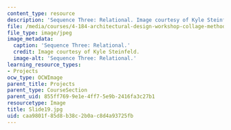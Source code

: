 ```yaml
---
content_type: resource
description: 'Sequence Three: Relational. Image courtesy of Kyle Steinfeld.'
file: /media/courses/4-184-architectural-design-workshop-collage-method-and-form-spring-2004/caa9801f85d8b38c2b0ac8d4a93725fb_Slide19.jpg
file_type: image/jpeg
image_metadata:
  caption: 'Sequence Three: Relational.'
  credit: Image courtesy of Kyle Steinfeld.
  image-alt: 'Sequence Three: Relational.'
learning_resource_types:
- Projects
ocw_type: OCWImage
parent_title: Projects
parent_type: CourseSection
parent_uid: 855ff769-9e1e-4ff7-5e9b-2416fa3c27b1
resourcetype: Image
title: Slide19.jpg
uid: caa9801f-85d8-b38c-2b0a-c8d4a93725fb
---
```

